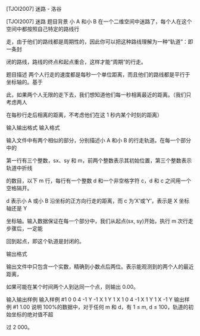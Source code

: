 



[TJOI2007] 迷路 - 洛谷














[TJOI2007] 迷路
题目背景
小 A 和小 B 在一个二维空间中迷路了，每个人在这个空间中都按照自己特定的路线行

走，由于他们的路线都是周期性的，因此你可以把这种路线理解为一种“轨道”：即一条封

闭的路线，路线的终点和起点重合，这样才能“周期”的行走。

题目描述
两个人行走的速度都是每秒一个单位距离，而且他们的路线都是平行于坐标轴的。基于

此，如果两个人无限的走下去，我们想知道他们每一秒相离最近的距离。（我们只考虑两人

在每秒行走后相离的距离，不考虑他们在这 1 秒内某个时刻的距离）

输入输出格式
输入格式

输入文件中有两个相似的部分，分别描述小 A 和小 B 的行走轨道。在每一个部分中的

第一行有三个整数，sx、sy 和 m，前两个整数表示其初始位置，第三个整数表示轨道中折线

的数目，以下 m 行，每行有一个整数 d 和一个非空格字符 c，d 和 c 之间用一个空格隔开。

d 表示小 A 或小 B 沿坐标的正方向行走的距离，而 c 为’X’或’Y’，表示是 X 坐标轴还是 Y

坐标轴。输入数据保证在每一个部分中，我们从起点(sx, sy)开始，执行 m 次行走步骤后，一定能

回到起点，即这个轨道是封闭的。

输出格式

输出文件中只包含一个实数，精确到小数点后两位。表示能观测到的两个人的最近距离，

如果可能在某个时间两个人到达同一个点，则输出 0.00。

输入输出样例
输入样例 #1
0 0 4
-1 Y
-1 X
1 Y
1 X
1 0 4
-1 X
1 Y
1 X
-1 Y
输出样例 #1
1.00
说明
100%的数据中，对于任何 m 和 d，有 1 ≤ m, d ≤ 100，轨道的初始坐标的绝对值不超

过 2 000。







